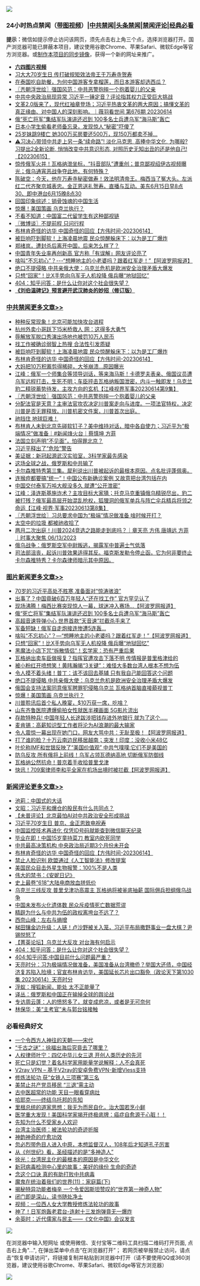 ![](https://raw.githubusercontent.com/jsvpn/jsproxy/dev/64photo/fqnews-qr.jpg)

<div id="tt">
<h3>24小时热点禁闻（<a href="https://aaa.v2dns.tk/?QAjUl=BgRp5UNKRn&T5Vk=fPVH&Q59Ab=WxGE" target="_blank">带图视频</a>）|<a href="#%E4%B8%AD%E5%85%B1%E7%A6%81%E9%97%BB%E6%9B%B4%E5%A4%9A%E6%96%87%E7%AB%A0">中共禁闻</a>|<a href="#%E5%9B%BE%E7%89%87%E6%96%B0%E9%97%BB%E6%9B%B4%E5%A4%9A%E6%96%87%E7%AB%A0">头条禁闻</a>|<a href="#%E6%96%B0%E9%97%BB%E8%AF%84%E8%AE%BA%E6%9B%B4%E5%A4%9A%E6%96%87%E7%AB%A0">禁闻评论|<a href="#%E5%BF%85%E7%9C%8B%E7%BB%8F%E5%85%B8%E5%A5%BD%E6%96%87">经典必看</a></h3>
<div><b>提示：</b>微信如提示停止访问该网页，须先点击右上角三个点，选择浏览器打开。国产浏览器可能已屏蔽本项目，建议使用谷歌Chrome、苹果Safari、微软Edge等官方浏览器。或<a href="%E5%88%B6%E4%BD%9Cgit%E7%A6%81%E9%97%BB%E9%95%9C%E5%83%8F.md">制作本项目的同步镜像</a>，获得一个新的网址来推广。</div>
<ul>
<li><b><a href="http://d2.v2rss.gq/64.mp4" target="_blank">六四图片视频</a></b></li>
<li><a href="/headline/20230615/1896954.md">习大大70岁生日 传打破规矩效法帝王于万寿寺贺寿</a></li>
<li><a href="/funmedia/20230615/1896834.md">在泰国吃自助餐，为何中国游客专拿榴莲，而日本游客却选西瓜？</a></li>
<li><a href="/cbnews/20230615/1896826.md">〖兲朝浮世绘〗强国风范：中共恶警抱摔一个抱着婴儿的父亲</a></li>
<li><a href="/baitai/20230615/1897008.md">中共中央政治局现异常 习近平一锤定音？评论指其权力正受巨大挑战</a></li>
<li><a href="/sohnews/20230615/1896762.md">文革2.0版来了，现代红袖章登场；习近平热衷文革的两大原因；搞懂文革的真正缘由、对中国人的深刻影响。｜薇羽看世间 第676期 20230614</a></li>
<li><a href="/topimagenews/20230615/1896977.md">俄“死亡将军”集结军队演讲还迟到 100多名士兵遭乌军“海马斯”轰亡</a></li>
<li><a href="/cnnews/20230615/1896757.md">日本小学生偷看老师备忘录，发现惊人“秘密”吓傻了</a></li>
<li><a href="/cnnews/20230615/1896934.md">25岁妹跳9楼亡 她300万买房要还500万，现150万都卖不掉…</a></li>
<li><a href="/sohnews/20230615/1896990.md">⚠️习决心带领中共走上另一条“续命路”! 淡化马克思, 高捧中华文化, 为哪般? 习提出2全新论断, 悄悄改变中共意识形态, 对照历史无知出丑的还是他自己!【20230615】</a></li>
<li><a href="/sohnews/20230615/1896764.md">惊传俄军火并！瓦格纳泄坐标，“抖音部队”遭重创；普京鄙视绍伊古视频曝光；俄乌通宵恶战争夺此地，有何特殊？</a></li>
<li><a href="/sohnews/20230615/1896983.md">陈破空：今天，他在万寿寺秘密做寿！效法明清帝王。梅西当了冤大头。左派红二代齐聚京城表忠。金正恩送礼贺寿。直播与互动。美东6月15日早8点30、即中港台6月15晚8点30</a></li>
<li><a href="/cnnews/20230615/1896912.md">回国印象综述：销骨蚀魂的中国生活</a></li>
<li><a href="/topimagenews/20230615/1896791.md">惊爆！美国策画 乌克兰执行？</a></li>
<li><a href="/lifebaike/20230615/1896880.md">不看不知道：中国富二代留学生有这种鄙视链</a></li>
<li><a href="/ssgc/20230615/1896802.md">〖微博谈〗不提前程 只问行程</a></li>
<li><a href="/comments/20230615/1896890.md">布林肯奇怪的访华 中国奇怪的回应【方伟时间-20230614】</a></li>
<li><a href="/cbnews/20230615/1896893.md">被巨响吓到脚软！上海凌晨地震 民众惊醒躲床下：以为是工厂爆炸</a></li>
<li><a href="/yule/20230615/1896823.md">郑绪岚，遭封杀后离开中国，后来怎么样了？</a></li>
<li><a href="/baitai/20230615/1896923.md">中国青年失业率再创新高 官方称「有误解」网友评论亮了</a></li>
<li><a href="/topimagenews/20230615/1896940.md">啥叫“不忘初心”？---“想睡地主的小老婆吗？跟着红军走！”【阿波罗网报道】</a></li>
<li><a href="/topimagenews/20230615/1896876.md">绝口不提侵略 中共亲俄大使：乌克兰危机是欧洲安全治理矛盾大爆发</a></li>
<li><a href="/topimagenews/20230615/1896909.md">只想“回家”！比X手势向乌军无人机投降 俄兵曝“地狱回忆”</a></li>
<li><a href="/comments/20230615/1896849.md">404：知乎问答：是什么让你对这个社会很失望？</a></li>
<li><b><a href="/comments/20200207/1272816.md" target="_blank">《刘伯温碑记》预言避开武汉肺炎的妙招（修订版）</a></b></li>
</ul>
</div>

<div class="catlist">
<h3><a href="/cbnews/" target="_blank">中共禁闻</a><span><a href="/cbnews/" target="_blank" rel="nofollow">更多文章>></a></span></h3>
<ul>
<li><a href="/cbnews/20230616/1897127.md" target="_blank">种种反常现象！北京可能加快攻台进程</a></li>
<li><a href="/cbnews/20230616/1897109.md" target="_blank">杭州外卖小哥跃下15米桥救人 网：这得多大勇气</a></li>
<li><a href="/cbnews/20230615/1896966.md" target="_blank">辱解放军脱口秀演出场地也被罚10万人民币</a></li>
<li><a href="/cbnews/20230615/1896924.md" target="_blank">找工作被确诊弱智上热搜 合法性引发质疑</a></li>
<li><a href="/cbnews/20230615/1896893.md" target="_blank">被巨响吓到脚软！上海凌晨地震 民众惊醒躲床下：以为是工厂爆炸</a></li>
<li><a href="/comments/20230615/1896890.md" target="_blank">布林肯奇怪的访华 中国奇怪的回应【方伟时间-20230614】</a></li>
<li><a href="/cbnews/20230615/1896877.md" target="_blank">大妈把10万积蓄剪得稀碎，大爷崩溃…原因曝光</a></li>
<li><a href="/cbnews/20230615/1896875.md" target="_blank">江峰：俄军一个师集合等领导训话，等来海马斯！卡德罗夫表亲、俄国议员遭乌军远程打击，生死不明；车臣抨击瓦格纳叛国泄密，内斗一触即发！乌克兰豹二精锐蓄势待发，主攻方向的玄机【江峰视界军事20230614第9集】</a></li>
<li><a href="/cbnews/20230615/1896826.md" target="_blank">〖兲朝浮世绘〗强国风范：中共恶警抱摔一个抱着婴儿的父亲</a></li>
<li><a href="/comments/20230615/1896773.md" target="_blank">分配法官是天意？主审法官坎农决定川普案走向与进度。一项法官特权，决定川普是否无罪释放。川普机密文件案，川普首次出庭。</a></li>
<li><a href="/comments/20230615/1896771.md" target="_blank">祂挡住 地球巨难！</a></li>
<li><a href="/comments/20230615/1896756.md" target="_blank">布林肯人未到北京先碰软钉子？美中维持对话，暗中各自使力；习近平为“极端情况”做准备｜#新闻烽火台｜蔡慎坤 方菲</a></li>
<li><a href="/cbnews/20230615/1896723.md" target="_blank">法国立刻声明“不见面”，怕得罪北京？</a></li>
<li><a href="/cbnews/20230615/1896722.md" target="_blank">习近平释出了“危险”警告</a></li>
<li><a href="/cbnews/20230615/1896721.md" target="_blank">美证据：新冠起源武汉实验室，3科学家最先感染</a></li>
<li><a href="/cbnews/20230615/1896720.md" target="_blank">这场全球之战，俄罗斯和中共输了</a></li>
<li><a href="/comments/20230614/1896610.md" target="_blank">卡尔森推特秀第三集。犀利说出川普被起诉的最根本原因。点名批评蓬佩奥。</a></li>
<li><a href="/cbnews/20230614/1896541.md" target="_blank">连猴痘都要搞“统一”！中国公布新确诊案例 又故意把台湾包括在内</a></li>
<li><a href="/cbnews/20230614/1896511.md" target="_blank">中国交付泰军万吨大舰没多久 就遭“公开泄密”</a></li>
<li><a href="/cbnews/20230614/1896472.md" target="_blank">江峰：泽连斯基施诈术？主攻目标大家猜；托克马克重镇俄乌精锐尽出，豹二被打残？俄军最高层开始混乱抢权，狐狸洞的俄军单兵与阵亡伞兵精兵将领之命运【江峰·视界·军事20230613第8集】</a></li>
<li><a href="/cbnews/20230614/1896458.md" target="_blank">〖兲朝浮世绘〗习总要求中国为“极端”情况做准备 啥时候开打？</a></li>
<li><a href="/comments/20230614/1896369.md" target="_blank">太空中的垃圾 都被祂收拾了</a></li>
<li><a href="/comments/20230614/1896360.md" target="_blank">两月二次出庭！川普2024竞选之路能走到底吗？｜章天亮 方伟 唐靖远 方菲 ｜时事大聚焦 06/13/2023</a></li>
<li><a href="/cbnews/20230614/1896291.md" target="_blank">俄乌战争：俄罗斯空军中尉叛逃，揭露军中普遍士气低落</a></li>
<li><a href="/comments/20230613/1896240.md" target="_blank">司法部沮丧，起诉川普效果适得其反。福克斯发勒令停止函，它为何非要终止卡尔森推特秀？卡尔森律师暗示其中原因。</a></li>

</ul>
</div>
<div class="catlist">
<h3><a href="/topimagenews/" target="_blank">图片新闻</a><span><a href="/topimagenews/" target="_blank" rel="nofollow">更多文章>></a></span></h3>
<ul>
<li><a href="/topimagenews/20230616/1897084.md" target="_blank">70岁的习近平高处不胜寒 准备面对“惊涛骇浪”</a></li>
<li><a href="/topimagenews/20230615/1897051.md" target="_blank">出事了？中国竟破6百万年轻人“还在找工作” 官方罕见认了</a></li>
<li><a href="/topimagenews/20230615/1897050.md" target="_blank">现场沸腾！梅西比赛突现惊人一幕，球迷冲入赛场&#8230;【阿波罗网报道】</a></li>
<li><a href="/topimagenews/20230615/1896977.md" target="_blank">俄“死亡将军”集结军队演讲还迟到 100多名士兵遭乌军“海马斯”轰亡</a></li>
<li><a href="/topimagenews/20230615/1896950.md" target="_blank">高超音速导弹小心 世界首款“天音速”拦截杀手来了</a></li>
<li><a href="/topimagenews/20230615/1896941.md" target="_blank">军备短缺！俄军自走炮接连惨遭5连轰…</a></li>
<li><a href="/topimagenews/20230615/1896940.md" target="_blank">啥叫“不忘初心”？&#8212;“想睡地主的小老婆吗？跟着红军走！”【阿波罗网报道】</a></li>
<li><a href="/topimagenews/20230615/1896909.md" target="_blank">只想“回家”！比X手势向乌军无人机投降 俄兵曝“地狱回忆”</a></li>
<li><a href="/topimagenews/20230615/1896897.md" target="_blank">黑魔法小店下咒“拆散情侣”！玄学家：恐有严重后果</a></li>
<li><a href="/topimagenews/20230615/1896896.md" target="_blank">瓦格纳出卖车臣做报复？指挥官遭攻击下落不明 传情报是普里格津给的</a></li>
<li><a href="/topimagenews/20230615/1896895.md" target="_blank">被小粉红开喷想笑！黄𬀩瀚揭“3关键”：难怪大多数台湾人根本不想为伍</a></li>
<li><a href="/topimagenews/20230615/1896892.md" target="_blank">令人摸不着头绪！普丁：该不该回去基辅 只有我自己能回答这个问题</a></li>
<li><a href="/topimagenews/20230615/1896876.md" target="_blank">绝口不提侵略 中共亲俄大使：乌克兰危机是欧洲安全治理矛盾大爆发</a></li>
<li><a href="/topimagenews/20230615/1896865.md" target="_blank">俄国会支持法案同意俄军聘罪犯侵略乌克兰 瓦格纳首脑直接藐视普丁</a></li>
<li><a href="/topimagenews/20230615/1896791.md" target="_blank">惊爆！美国策画 乌克兰执行？</a></li>
<li><a href="/topimagenews/20230615/1896775.md" target="_blank">川普聆讯后首个私人晚宴，$10万获一席，吃啥？</a></li>
<li><a href="/topimagenews/20230615/1896675.md" target="_blank">山东齐鲁医院遭爆偷拍女性就医半裸画面 5G影片流出</a></li>
<li><a href="/topimagenews/20230615/1896674.md" target="_blank">存款特种兵! 中国年轻人长途跋涉把钱存进外地银行 就为了这个…..</a></li>
<li><a href="/topimagenews/20230615/1896667.md" target="_blank">麦肯锡：高薪知识型工作者将沦为AI浪潮的最大输家</a></li>
<li><a href="/topimagenews/20230614/1896648.md" target="_blank">令人震惊一幕出现在她门口，网友大骂中共：无耻至极！【阿波罗网报道】</a></li>
<li><a href="/topimagenews/20230614/1896596.md" target="_blank">打了谁的脸？十万云南边民移居越南；突发！印度：没收小米48亿</a></li>
<li><a href="/topimagenews/20230614/1896571.md" target="_blank">叶伦称IMF和世银反映了“美国价值观” 中共气噗噗:它们不是美国的</a></li>
<li><a href="/topimagenews/20230614/1896570.md" target="_blank">防乌反攻 所有俄将上前线！乌军占领瓦德纳高地 切断俄军防御线</a></li>
<li><a href="/topimagenews/20230614/1896519.md" target="_blank">瓦格纳公然抗命！普京着手收拾普里戈津</a></li>
<li><a href="/topimagenews/20230614/1896518.md" target="_blank">快讯！709案律师李和平全家在机场出境时被拦截【阿波罗网报道】</a></li>

</ul>
</div>
<div class="catlist">
<h3><a href="/comments/" target="_blank">新闻评论</a><span><a href="/comments/" target="_blank" rel="nofollow">更多文章>></a></span></h3>
<ul>
<li><a href="/comments/20230616/1897114.md" target="_blank">池莉：中国式的大话</a></li>
<li><a href="/comments/20230615/1897018.md" target="_blank">文昭：习近平和爆仓的股民有什么共同点？</a></li>
<li><a href="/comments/20230615/1897007.md" target="_blank">【未普评论】北京最怕AI对中共政治安全形成挑战</a></li>
<li><a href="/comments/20230615/1897006.md" target="_blank">习近平70岁生日 普京、金正恩致电祝寿</a></li>
<li><a href="/comments/20230615/1897005.md" target="_blank">中国监控技术再进化 仅凭ID号码就能查到微信聊天纪录</a></li>
<li><a href="/comments/20230615/1896993.md" target="_blank">毕业在即！中国15岁童持菜刀 教室内砍死同学</a></li>
<li><a href="/comments/20230615/1896992.md" target="_blank">中共最高决策机构 中央政治局近期3个月份未开会</a></li>
<li><a href="/comments/20230615/1896890.md" target="_blank">布林肯奇怪的访华 中国奇怪的回应【方伟时间-20230614】</a></li>
<li><a href="/comments/20230615/1896884.md" target="_blank">禁止人脸识别 欧盟通过《人工智能法》修改提案</a></li>
<li><a href="/comments/20230615/1896873.md" target="_blank">美国民众目击外星生物报警：100%不是人类</a></li>
<li><a href="/comments/20230615/1896872.md" target="_blank">伟大的禁书：《安妮日记》</a></li>
<li><a href="/comments/20230615/1896871.md" target="_blank">史上最卷“618”大陆电商放血拼低价</a></li>
<li><a href="/comments/20230615/1896870.md" target="_blank">乌克兰三线反攻 普里戈津功高震主 瓦格纳将被釜底抽薪 国际佣兵担纲俄乌战争</a></li>
<li><a href="/comments/20230615/1896868.md" target="_blank">中国未发布火化遗体数 民众斥疫情死亡数据荒谬</a></li>
<li><a href="/comments/20230615/1896866.md" target="_blank">精辟为什么与中共为伍的政权离垮台不远了？</a></li>
<li><a href="/comments/20230615/1896855.md" target="_blank">西奈山峰：左右与熵增</a></li>
<li><a href="/comments/20230615/1896854.md" target="_blank">梯田镶金边升级：人链！卢沙野被关入笼，习近平布局撒野事业一盘大棋？尹锡悦怒了</a></li>
<li><a href="/comments/20230615/1896850.md" target="_blank">【菁英论坛】乌克兰大反攻 对台海有何启示</a></li>
<li><a href="/comments/20230615/1896849.md" target="_blank">404：知乎问答：是什么让你对这个社会很失望？</a></li>
<li><a href="/comments/20230615/1896848.md" target="_blank">404:知乎问答:中国目前什么问题最严重？</a></li>
<li><a href="/comments/20230615/1896844.md" target="_blank">天亮时分：习为极端情况做准备，美国准备从台湾撤侨？举国大还债，中国经济复苏陷入险境；官宣布林肯访华，美国延长芯片出口豁免（政论天下第1030集 20230614）天亮时分</a></li>
<li><a href="/comments/20230615/1896815.md" target="_blank">浮蚁：搜狐新闻，能处 太不正能量了</a></li>
<li><a href="/comments/20230615/1896814.md" target="_blank">译丛：俄罗斯和中国正在输掉全球的舆论战</a></li>
<li><a href="/comments/20230615/1896813.md" target="_blank">专访周云蓬：人的愤怒多了，就变成悲凉，或者是无可奈何</a></li>
<li><a href="/comments/20230615/1896812.md" target="_blank">林保华：美“主考官”未与郭台铭接触</a></li>

</ul>
</div>

<div class="catlist">
<h3>必看经典好文</h3>
<ul>
<li><a href="/lifebaike/20211124/1656686.md" target="_blank">一个令西方人神往的天朝——宋代</a></li>
<li><a href="/lifebaike/20210704/1580186.md" target="_blank">“千古之谜”：徐福出海后究竟去了哪里？</a></li>
<li><a href="/bannedvideo/20220806/1768296.md" target="_blank">人权律师叶宁：四亿中华儿女三退 开创人类历史的先河</a></li>
<li><a href="/comments/20200704/1355375.md" target="_blank">死亡只是幻觉？着名科学家用能量学说解释：人不会真死</a></li>
<li><a href="/comments/20210402/1257608.md" target="_blank">V2ray VPN &#8211; 基于V2ray的安卓免费VPN-新增Vless支持</a></li>
<li><a href="/comments/20210720/1514058.md" target="_blank">修炼法轮功 获“女铁人三项赛”第三名</a></li>
<li><a href="/cbnews/20201004/1408019.md" target="_blank">美禁止共产党员移民 “三退”需主动</a></li>
<li><a href="/lifebaike/20170523/762432.md" target="_blank">古中医超常的功能 天目一眼看穿病灶</a></li>
<li><a href="/comments/20220516/1733397.md" target="_blank">哈耶克——终结乌托邦的先知</a></li>
<li><a href="/tculture/20171201/863884.md" target="_blank">里根总统的道家思想：我无为而民自化，治大国若烹小鲜</a></li>
<li><a href="/comments/20201115/1431139.md" target="_blank">医学重大发现！美国科学家揭开终极底牌：癌症自愈源于心脏！！</a></li>
<li><a href="/comments/20200620/1346848.md" target="_blank">先知为什么不受家乡人欢迎</a></li>
<li><a href="/comments/20200801/1373219.md" target="_blank">台湾主治医师：被法轮功的奇迹折服</a></li>
<li><a href="/comments/20220105/1675252.md" target="_blank">神韵神奇的疗愈功效</a></li>
<li><a href="/comments/20220722/1761714.md" target="_blank">忽必烈带色目人进入中原，本想监督汉人，108年后才知道孔子厉害</a></li>
<li><a href="/comments/20210223/1492392.md" target="_blank">从《创世纪》看，圣经描述的是“多神造人”</a></li>
<li><a href="/cbnews/20220205/1688152.md" target="_blank">徐光：台湾民主化的最根本的原因是中华文化</a></li>
<li><a href="/cbnews/20210421/1530674.md" target="_blank">新冠病毒检测中心里的故事：美好的缘份 生命的奇迹</a></li>
<li><a href="/comments/20200707/1357090.md" target="_blank">念这个口诀 真的有助打败中共病毒</a></li>
<li><a href="/topimagenews/20180530/950691.md" target="_blank">魔鬼在统治着我们的世界(11)：家庭篇(下)</a></li>
<li><a href="/cnnews/20210317/1506463.md" target="_blank">揭秘特异功能者梅辛 一个令爱因斯坦赞叹的“世界第一神奇人物”</a></li>
<li><a href="/tculture/20200803/1373949.md" target="_blank">闭门即是深山，读书随处净土</a></li>
<li><a href="/comments/20220529/1739017.md" target="_blank">视频：一位西人女大学教授修炼法轮功的故事</a></li>
<li><a href="/cnnews/aboluonews/20150422/388322.md" target="_blank">神了！日军炮轰老君台-连射十三发炮弹竟无一爆炸</a></li>
<li><a href="/comments/20230502/1879311.md" target="_blank">余英时：近代儒家与民主——《文化中国》会议发言</a></li>

</ul>
</div>

![](https://raw.githubusercontent.com/jsvpn/jsproxy/dev/64photo/fqnews-qr.jpg)

在浏览器中输入短网址 或使用微信、支付宝等二维码工具扫描二维码打开页面, 点击右上角"...", 在弹出菜单中点击“在浏览器打开”； 若网页被举报禁止访问，请点击“恢复申请访问”，将链接复制并粘贴到浏览器中打开（请不要使用QQ或360浏览器，建议使用谷歌Chrome、苹果Safari、微软Edge等官方浏览器）

![](https://raw.githubusercontent.com/jsvpn/jsproxy/dev/64photo/wx.jpg)